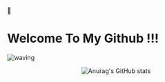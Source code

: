 👋
# Welcome To My Github !!!

![waving](https://capsule-render.vercel.app/api?type=waving&height=200&text=KimSeungHyun&fontAlign=80&fontAlignY=40&color=blue)

<div align="center">

![Anurag's GitHub stats](https://github-readme-stats.vercel.app/api?username=pois689&hide=stars,contribsshow_icons=true&count_private=true&theme=radical&include_all_commits=true)

</div>


